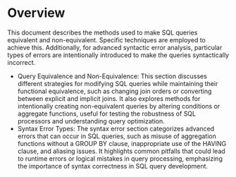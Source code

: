 # Overview
This document describes the methods used to make SQL queries equivalent and non-equivalent. Specific techniques are employed to achieve this. 
Additionally, for advanced syntactic error analysis, particular types of errors are intentionally introduced to make the queries syntactically incorrect.
* Query Equivalence and Non-Equivalence: This section discusses different strategies for modifying SQL queries while maintaining their functional equivalence, such as changing join orders or converting between explicit and implicit joins. It also explores methods for intentionally creating non-equivalent queries by altering conditions or aggregate functions, useful for testing the robustness of SQL processors and understanding query optimization.
* Syntax Error Types: The syntax error section categorizes advanced errors that can occur in SQL queries, such as misuse of aggregation functions without a GROUP BY clause, inappropriate use of the HAVING clause, and aliasing issues. It highlights common pitfalls that could lead to runtime errors or logical mistakes in query processing, emphasizing the importance of syntax correctness in SQL query development.


